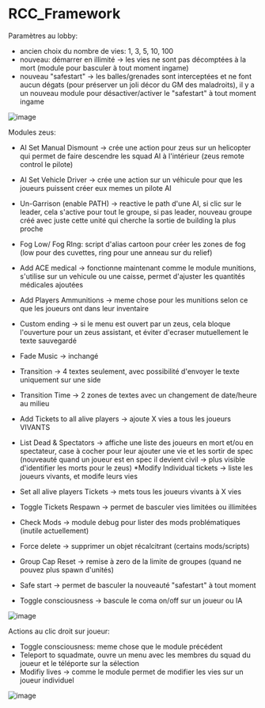 # RCC_Framework


Paramètres au lobby:
* ancien choix du nombre de vies: 1, 3, 5, 10, 100
* nouveau: démarrer en illimité -> les vies ne sont pas décomptées à la mort (module pour basculer à tout moment ingame)
* nouveau "safestart" -> les balles/grenades sont interceptées et ne font aucun dégats (pour préserver un joli décor du GM des maladroits), il y a un nouveau module pour désactiver/activer  le "safestart" à tout moment ingame

![image](https://user-images.githubusercontent.com/113190714/190918356-10c6d7ad-314d-4b18-9757-0dbe5e88c47c.png)


Modules zeus:
* AI Set Manual Dismount -> crée une action pour zeus sur un helicopter qui permet de faire descendre les squad AI à l'intérieur (zeus remote control le pilote)
* AI Set Vehicle Driver -> crée une action sur un véhicule pour que les joueurs puissent créer eux memes un pilote AI
* Un-Garrison (enable PATH) -> reactive le path d'une AI, si clic sur le leader, cela s'active pour tout le groupe, si pas leader, nouveau groupe créé avec juste cette unité qui cherche la sortie de building la plus proche

* Fog Low/ Fog RIng: script d'alias cartoon pour créer les zones de fog (low pour des cuvettes, ring pour une anneau sur du relief)

* Add ACE medical -> fonctionne maintenant comme le module munitions, s'utilise sur un vehicule ou une caisse, permet d'ajuster les quantités médicales ajoutées
* Add Players Ammunitions -> meme chose pour les munitions selon ce que les joueurs ont dans leur inventaire

* Custom ending -> si le menu est ouvert par un zeus, cela bloque l'ouverture pour un zeus assistant, et éviter d'ecraser mutuellement le texte sauvegardé
* Fade Music -> inchangé
* Transition -> 4 textes seulement, avec possibilité d'envoyer le texte uniquement sur une side
* Transition Time -> 2 zones de textes avec un changement de date/heure au milieu

* Add Tickets to all alive players -> ajoute X vies a tous les joueurs VIVANTS
* List Dead & Spectators -> affiche une liste des joueurs en mort et/ou en spectateur, case à cocher pour leur ajouter une vie et les sortir de spec (nouveauté quand un joueur est en spec il devient civil -> plus visible d'identifier les morts pour le zeus)
*Modify Individual tickets -> liste les joueurs vivants, et modife leurs vies
* Set all alive players Tickets -> mets tous les joueurs vivants à X vies
* Toggle Tickets Respawn -> permet de basculer vies limitées ou illimitées 

* Check Mods -> module debug pour lister des mods problématiques (inutile actuellement)
* Force delete -> supprimer un objet récalcitrant (certains mods/scripts)
* Group Cap Reset -> remise à zero de la limite de groupes (quand ne pouvez plus spawn d'unités)
* Safe start -> permet de basculer la nouveauté "safestart" à tout moment
* Toggle consciousness -> bascule le coma on/off sur un joueur ou IA

![image](https://user-images.githubusercontent.com/113190714/190918412-68b4e63c-9665-422e-afb5-717bcb2776f2.png)


Actions au clic droit sur joueur:
* Toggle consciousness: meme chose que le module précédent
* Teleport to squadmate, ouvre un menu avec les membres du squad du joueur et le téléporte sur la sélection
* Modifiy lives -> comme le module permet de modifier les vies sur un joueur individuel 

![image](https://user-images.githubusercontent.com/113190714/190918435-ab843c58-38a4-4702-8439-e64e4b241740.png)
